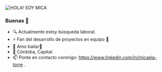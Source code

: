 
![HOLA! SOY MICA](https://user-images.githubusercontent.com/84750737/138203571-b7ed72c4-6f00-4430-8e02-7145a65b48f2.gif)

### Buenas 👋
- 🔍 Actualmente estoy búsqueda laboral.  
- ⚡ Fan del desarrollo de proyectos en equipo 🙌
- 💃 Amo bailar💃
- 📍 Córdoba, Capital.
- 📫 Ponte en contacto conmigo: https://www.linkedin.com/in/micaela-torre .

